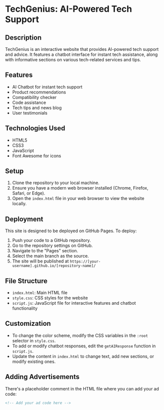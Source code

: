 # TechGenius: AI-Powered Tech Support

## Description
TechGenius is an interactive website that provides AI-powered tech support and advice. It features a chatbot interface for instant tech assistance, along with informative sections on various tech-related services and tips.

## Features
- AI Chatbot for instant tech support
- Product recommendations
- Compatibility checker
- Code assistance
- Tech tips and news blog
- User testimonials

## Technologies Used
- HTML5
- CSS3
- JavaScript
- Font Awesome for icons

## Setup
1. Clone the repository to your local machine.
2. Ensure you have a modern web browser installed (Chrome, Firefox, Safari, or Edge).
3. Open the `index.html` file in your web browser to view the website locally.

## Deployment
This site is designed to be deployed on GitHub Pages. To deploy:
1. Push your code to a GitHub repository.
2. Go to the repository settings on GitHub.
3. Navigate to the "Pages" section.
4. Select the main branch as the source.
5. The site will be published at `https://[your-username].github.io/[repository-name]/`

## File Structure
- `index.html`: Main HTML file
- `style.css`: CSS styles for the website
- `script.js`: JavaScript file for interactive features and chatbot functionality

## Customization
- To change the color scheme, modify the CSS variables in the `:root` selector in `style.css`.
- To add or modify chatbot responses, edit the `getAIResponse` function in `script.js`.
- Update the content in `index.html` to change text, add new sections, or modify existing ones.

## Adding Advertisements
There's a placeholder comment in the HTML file where you can add your ad code:
```html
<!-- Add your ad code here -->
